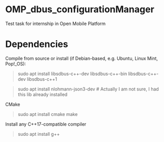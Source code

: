 # OMP_dbus_configurationManager

Test task for internship in Open Mobile Platform


# Dependencies

Compile from source or install (if Debian-based, e.g. Ubuntu, Linux Mint, Pop!_OS):

> sudo apt install libsdbus-c++-dev libsdbus-c++-bin libsdbus-c++-dev libsdbus-c++1 

> sudo apt install nlohmann-json3-dev # Actually I am not sure, I had this lib already installed

CMake

> sudo apt install cmake make

Install any C++17-compatible compiler

> sudo apt install g++
